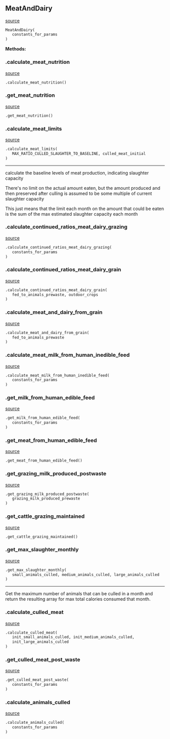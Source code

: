 #


## MeatAndDairy
[source](https://github.com/allfed/allfed-integrated-model/blob/master/src/food_system/meat_and_dairy.py/#L12)
```python 
MeatAndDairy(
   constants_for_params
)
```




**Methods:**


### .calculate_meat_nutrition
[source](https://github.com/allfed/allfed-integrated-model/blob/master/src/food_system/meat_and_dairy.py/#L112)
```python
.calculate_meat_nutrition()
```


### .get_meat_nutrition
[source](https://github.com/allfed/allfed-integrated-model/blob/master/src/food_system/meat_and_dairy.py/#L157)
```python
.get_meat_nutrition()
```


### .calculate_meat_limits
[source](https://github.com/allfed/allfed-integrated-model/blob/master/src/food_system/meat_and_dairy.py/#L169)
```python
.calculate_meat_limits(
   MAX_RATIO_CULLED_SLAUGHTER_TO_BASELINE, culled_meat_initial
)
```

---
calculate the baseline levels of meat production, indicating slaughter capacity

There's no limit on the actual amount eaten, but the amount produced and
then preserved after culling is assumed to be some multiple of current slaughter
capacity

This just means that the limit each month on the amount that could be eaten is
the sum of the max estimated slaughter capacity each month

### .calculate_continued_ratios_meat_dairy_grazing
[source](https://github.com/allfed/allfed-integrated-model/blob/master/src/food_system/meat_and_dairy.py/#L205)
```python
.calculate_continued_ratios_meat_dairy_grazing(
   constants_for_params
)
```


### .calculate_continued_ratios_meat_dairy_grain
[source](https://github.com/allfed/allfed-integrated-model/blob/master/src/food_system/meat_and_dairy.py/#L257)
```python
.calculate_continued_ratios_meat_dairy_grain(
   fed_to_animals_prewaste, outdoor_crops
)
```


### .calculate_meat_and_dairy_from_grain
[source](https://github.com/allfed/allfed-integrated-model/blob/master/src/food_system/meat_and_dairy.py/#L324)
```python
.calculate_meat_and_dairy_from_grain(
   fed_to_animals_prewaste
)
```


### .calculate_meat_milk_from_human_inedible_feed
[source](https://github.com/allfed/allfed-integrated-model/blob/master/src/food_system/meat_and_dairy.py/#L419)
```python
.calculate_meat_milk_from_human_inedible_feed(
   constants_for_params
)
```


### .get_milk_from_human_edible_feed
[source](https://github.com/allfed/allfed-integrated-model/blob/master/src/food_system/meat_and_dairy.py/#L451)
```python
.get_milk_from_human_edible_feed(
   constants_for_params
)
```


### .get_meat_from_human_edible_feed
[source](https://github.com/allfed/allfed-integrated-model/blob/master/src/food_system/meat_and_dairy.py/#L485)
```python
.get_meat_from_human_edible_feed()
```


### .get_grazing_milk_produced_postwaste
[source](https://github.com/allfed/allfed-integrated-model/blob/master/src/food_system/meat_and_dairy.py/#L650)
```python
.get_grazing_milk_produced_postwaste(
   grazing_milk_produced_prewaste
)
```


### .get_cattle_grazing_maintained
[source](https://github.com/allfed/allfed-integrated-model/blob/master/src/food_system/meat_and_dairy.py/#L678)
```python
.get_cattle_grazing_maintained()
```


### .get_max_slaughter_monthly
[source](https://github.com/allfed/allfed-integrated-model/blob/master/src/food_system/meat_and_dairy.py/#L728)
```python
.get_max_slaughter_monthly(
   small_animals_culled, medium_animals_culled, large_animals_culled
)
```

---
Get the maximum number of animals that can be culled in a month and return the
resulting array for max total calories consumed that month.

### .calculate_culled_meat
[source](https://github.com/allfed/allfed-integrated-model/blob/master/src/food_system/meat_and_dairy.py/#L745)
```python
.calculate_culled_meat(
   init_small_animals_culled, init_medium_animals_culled,
   init_large_animals_culled
)
```


### .get_culled_meat_post_waste
[source](https://github.com/allfed/allfed-integrated-model/blob/master/src/food_system/meat_and_dairy.py/#L823)
```python
.get_culled_meat_post_waste(
   constants_for_params
)
```


### .calculate_animals_culled
[source](https://github.com/allfed/allfed-integrated-model/blob/master/src/food_system/meat_and_dairy.py/#L832)
```python
.calculate_animals_culled(
   constants_for_params
)
```

